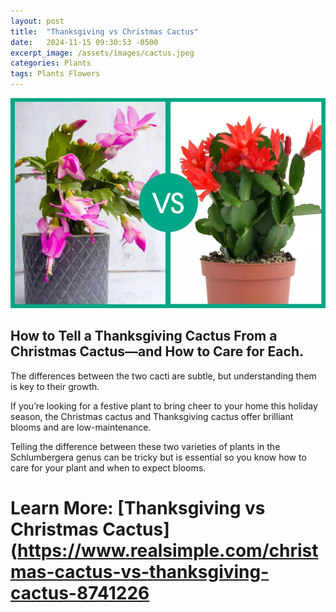 ```yaml
---
layout: post
title:  "Thanksgiving vs Christmas Cactus"
date:   2024-11-15 09:30:53 -0500
excerpt_image: /assets/images/cactus.jpeg
categories: Plants
tags: Plants Flowers
---
```


<img src="/assets/images/cactus.jpeg">

## How to Tell a Thanksgiving Cactus From a Christmas Cactus—and How to Care for Each.

The differences between the two cacti are subtle, but understanding them is key to their growth.

If you’re looking for a festive plant to bring cheer to your home this holiday season, the Christmas cactus and Thanksgiving cactus offer brilliant blooms and are low-maintenance. 

Telling the difference between these two varieties of plants in the Schlumbergera genus can be tricky but is essential so you know how to care for your plant and when to expect blooms.

# Learn More: [Thanksgiving vs Christmas Cactus](https://www.realsimple.com/christmas-cactus-vs-thanksgiving-cactus-8741226
